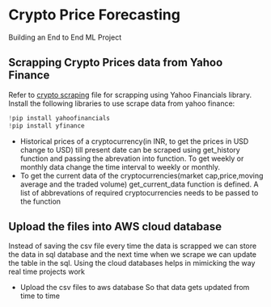 # Crypto Price Forecasting
Building an End to End ML Project
## Scrapping Crypto Prices data from Yahoo Finance
Refer to [crypto scraping](https://github.com/kartikbandarwad99/Crypto/blob/main/Crypto_scrapping.py) file for scrapping using Yahoo Financials library.<br/>
Install the following libraries to use scrape data from yahoo finance:
```python
!pip install yahoofinancials
!pip install yfinance
 ```
- Historical prices of a cryptocurrency(in INR, to get the prices in USD change to USD) till present date can be scraped using get_history function and passing the abrevation into   function. To get weekly or monthly data change the time interval to weekly or monthly.
- To get the current data of the cryptocurrencies(market cap,price,moving average and the traded volume) get_current_data function is defined. A list of abbrevations of required cryptocurrencies needs to be passed to the function
 
 ## Upload the files into AWS cloud database
 Instead of saving the csv file every time the data is scrapped we can store the data in sql database and the next time when we scrape we can update the table in the sql. Using the cloud databases helps in mimicking the way real time projects work  
 
   * Upload the csv files to aws database
      So that data gets updated from time to time
      
